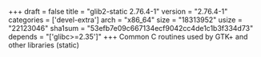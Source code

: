 +++
draft = false
title = "glib2-static 2.76.4-1"
version = "2.76.4-1"
categories = ['devel-extra']
arch = "x86_64"
size = "18313952"
usize = "22123046"
sha1sum = "53efb7e09c667134ecf9042cc4de1c1b3f334d73"
depends = "['glibc>=2.35']"
+++
Common C routines used by GTK+ and other libraries (static)